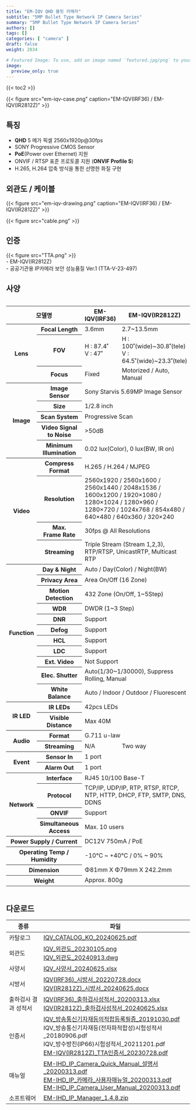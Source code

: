 ```yaml
---
title: "EM-IQV QHD 블릿 카메라"
subtitle: "5MP Bullet Type Network IP Camera Series"
summary: "5MP Bullet Type Network IP Camera Series"
authors: []
tags: []
categories: [ "camera" ]
draft: false
weight: 2034

# Featured Image: To use, add an image named `featured.jpg/png` to your page's folder.
image:
  preview_only: true
---
```


{{< toc2 >}}

<div class="container">
<div class="row justify-content-center align-items-center">
<div class="col-sm-6">

{{< figure src="em-iqv-case.png" caption="EM-IQV(IRF36) / EM-IQV(IR2812Z)" >}}

</div>
</div>
</div>

## 특징

- **QHD** 5 메가 픽셀 2560x1920p@30fps
- SONY Progressive CMOS Sensor
- **PoE**(Power over Ethernet) 지원
- ONVIF / RTSP 표준 프로토콜 지원 (**ONVIF Profile S**)
- H.265, H.264 압축 방식을 통한 선명한 화질 구현


## 외관도 / 케이블
<div class="container">
<div class="row justify-content-center align-items-end">
<div class="col-sm-6">

{{< figure src="em-iqv-drawing.png" caption="EM-IQV(IRF36) / EM-IQV(IR2812Z)" >}}

</div>
<div class="col-sm-6">

{{< figure src="cable.png" >}}

</div>
</div>
</div>

## 인증
<div class="container">
<div class="row align-items-top">
<div class="col-sm-1">
{{< figure src="TTA.png" >}} 
</div>
<div class="col-sm-8">
- EM-IQV(IR2812Z)<br>
- 공공기관용 IP카메라 보안 성능품질 Ver.1 (TTA-V-23-497)
</div>
</div>
</div>

## 사양

<div style="overflow-x: auto">
<table class="spec">
<thead>
<tr>
<th colspan="2">모델명</th>
<th>EM-IQV(IRF36)</th>
<th>EM-IQV(IR2812Z)</th>
</tr>
</thead>
<tbody>
<tr>
<th rowspan="3">Lens</th>
<th>Focal Length</th>
<td>3.6mm</td>
<td>2.7~13.5mm</td>
</tr>
<tr>
<th>FOV</th>
<td>H : 87.4˚<br>V : 47˚</td>
<td>H : 100˚(wide)~30.8˚(tele)<br>V : 64.5˚(wide)~23.3˚(tele)</td>
</tr>
<tr>
<th>Focus</th>
<td>Fixed</td>
<td>Motorized / Auto, Manual</td>
</tr>
<tr>
<th rowspan="5">Image</th>
<th>Image Sensor</th>
<td colspan="2">Sony Starvis 5.69MP Image Sensor</td>
</tr>
<tr>
<th>Size</th>
<td colspan="2">1/2.8 inch</td>
</tr>
<tr>
<th>Scan System</th>
<td colspan="2">Progressive Scan</td>
</tr>
<tr>
<th>Video Signal<br>to Noise</th>
<td colspan="2">&gt;50dB</td>
</tr>
<tr>
<th>Minimum<br>Illumination</th>
<td colspan="2">0.02 lux(Color), 0 lux(BW, IR on)</td>
</tr>
<tr>
<th rowspan="4">Video</th>
<th>Compress<br>Format</th>
<td colspan="2">H.265 / H.264 / MJPEG </td>
</tr>
<tr>
<th>Resolution</th>
<td colspan="2">2560x1920 / 2560x1600 / 2560x1440 / 2048x1536 / 1600x1200 / 1920×1080 / 1280×1024 / 1280×960 / 1280×720 / 1024x768 / 854x480 / 640×480 / 640x360 / 320×240</td>
</tr>
<tr>
<th>Max.<br>Frame Rate</th>
<td colspan="2">30fps @ All Resolutions</td>
</tr>
<tr>
<th>Streaming</th>
<td colspan="2">Triple Stream (Stream 1,2,3), RTP/RTSP, UnicastRTP, Multicast RTP</td>
</tr>
<tr>
<th rowspan="11">Function</th>
<th>Day & Night</th>
<td colspan="2">Auto / Day(Color) / Night(BW)</td>
</tr>
<tr>
<th>Privacy Area</th>
<td colspan="2">Area On/Off (16 Zone)</td>
</tr>
<tr>
<th>Motion<br>Detection</th>
<td colspan="2">432 Zone (On/Off, 1~5Step)</td>
</tr>
<tr>
<th>WDR</th>
<td colspan="2">DWDR (1~3 Step)</td>
</tr>
<tr>
<th>DNR</th>
<td colspan="2">Support</td>
</tr>
<tr>
<th>Defog</th>
<td colspan="2">Support</td>
</tr>
<tr>
<th>HCL</th>
<td colspan="2">Support</td>
</tr>
<tr>
<th>LDC</th>
<td colspan="2">Support</td>
</tr>
<tr>
<th>Ext. Video</th>
<td colspan="2">Not Support</td>
</tr>
<tr>
<th>Elec. Shutter</th>
<td colspan="2">Auto(1/30~1/30000), Suppress Rolling, Manual</td>
</tr>
<tr>
<th>White Balance</th>
<td colspan="2">Auto / Indoor / Outdoor / Fluorescent</td>
</tr>
<tr>
<th rowspan="2">IR LED</th>
<th>IR LEDs</th>
<td colspan="2">42pcs LEDs</td>
</tr>
<tr>
<th>Visible<br>Distance</th>
<td colspan="2">Max 40M</td>
</tr>
<tr>
<th rowspan="2">Audio</th>
<th>Format</th>
<td colspan="2">G.711 u-law</td>
</tr>
<tr>
<th>Streaming</th>
<td>N/A</td>
<td colspan="2">Two way</td>
</tr>
<tr>
<th rowspan="2">Event</th>
<th>Sensor In</th>
<td colspan="2">1 port</td>
</tr>
<tr>
<th>Alarm Out</th>
<td colspan="2">1 port</td>
</tr>
<tr>
<th rowspan="4">Network</th>
<th>Interface</th>
<td colspan="2">RJ45 10/100 Base-T</td>
</tr>
<tr>
<th>Protocol</th>
<td colspan="2">TCP/IP, UDP/IP, RTP, RTSP, RTCP, NTP, HTTP, DHCP, FTP, SMTP, DNS, DDNS</td>
</tr>
<tr>
<th>ONVIF</th>
<td colspan="2">Support</td>
</tr>
<tr>
<th>Simultaneous<br>Access</th>
<td colspan="2">Max. 10 users</td>
</tr>
<tr>
<th colspan="2">Power Supply / Current</th>
<td colspan="2">DC12V 750mA / PoE</td>
</tr>
<tr>
<th colspan="2">Operating Temp / Humidity</th>
<td colspan="2">-10℃ ~ +40℃ / 0% ~ 90%</td>
</tr>
<tr>
<th colspan="2">Dimension</th>
<td colspan="2">Φ81mm X Φ79mm X 242.2mm</td>
</tr>
<tr>
<th colspan="2">Weight</th>
<td colspan="2">Approx. 800g</td>
</tr>
</tbody>
</table>
</div>

## 다운로드

종류 | 파일
---- | ----
카탈로그 | [IQV_CATALOG_KO_20240625.pdf](https://www.emstone.com/data/sales/ko/IQV_CATALOG_KO_20240625.pdf)
외관도 | [IQV_외관도_20230105.png](https://www.emstone.com/data/sales/ko/IQV_외관도_20230105.png)<br>[IQV_외관도_20240913.dwg](https://www.emstone.com/data/sales/ko/IQV_외관도_20240913.dwg)
사양서 | [IQV_사양서_20240625.xlsx](https://www.emstone.com/data/sales/ko/IQV_사양서_20240625.xlsx)
시방서 | [IQV(IRF36)_시방서_20220728.docx](https://www.emstone.com/data/sales/ko/IQV(IRF36)_시방서_20220728.docx)<br>[IQV(IR2812Z)_시방서_20240625.docx](https://www.emstone.com/data/sales/ko/IQV(IR2812Z)_시방서_20240625.docx)
출하검사 결과 성적서 | [IQV(IRF36)_출하검사성적서_20200313.xlsx](https://www.emstone.com/data/sales/ko/IQV(IRF36)_출하검사성적서_20200313.xlsx)<br>[IQV(IR2812Z)_출하검사성적서_20240625.xlsx](https://www.emstone.com/data/sales/ko/IQV(IR2812Z)_출하검사성적서_20240625.xlsx)
인증서 | [IQV_방송통신기자재등의적합등록필증_20191030.pdf](https://www.emstone.com/data/sales/ko/IQV_방송통신기자재등의적합등록필증_20191030.pdf)<br>IQV_방송통신기자재등(전자파적합성)시험성적서_20180906.pdf<br>IQV_방수방진(IP66)시험성적서_20211201.pdf<br>[EM-IQV(IR2812Z)_TTA인증서_20230728.pdf](https://www.emstone.com/data/sales/ko/EM-IQV(IR2812Z)_TTA인증서_20230728.pdf)
매뉴얼 | [EM-IHD_IP_Camera_Quick_Manual_설명서_20200313.pdf](https://www.emstone.com/data/sales/ko/EM-IHD_IP_Camera_Quick_Manual_설명서_20200313.pdf)<br>[EM-IHD_IP_카메라_사용자매뉴얼_20200313.pdf](https://www.emstone.com/data/sales/ko/EM-IHD_IP_카메라_사용자매뉴얼_20200313.pdf)<br>[EM-IHD_IP_Camera_User_Manual_20200313.pdf](https://www.emstone.com/data/sales/ko/EM-IHD_IP_Camera_User_Manual_20200313.pdf)
소프트웨어 | [EM-IHD_IP_Manager_1.4.8.zip](https://www.emstone.com/data/sales/ko/EM-IHD_IP_Manager_1.4.8.zip)
